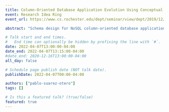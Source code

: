 ```yaml
---
title: Column-Oriented Database Application Evolution Using Conceptual Models
event: Research Idea Ring
event_url: https://www.cs.rochester.edu/dept/seminar/view/dept/2019/12/16/1303/Michael_Mior/Fast_Discovery_of_Nested_Dependencies_on_JSON_Data.html

abstract: "Schema design for NoSQL column-oriented database applications follows a query-driven strategy where each table satisfies a query that will be executed by the client application. This strategy usually implies that the schema is denormalized, as the same information can be queried several times in different ways, leading to data duplication in the database. Because the schema does not provide information such as where the data is duplicated or the relationships between conceptual entities, developers must use additional information when evolving the database. One strategy for accessing this information is to use a conceptual model that must be synchronized and kept consistent with the physical schema. In this work, we propose a column-oriented database application evolution framework that consists of four sequential stages: 1) Reflect the schema change in the conceptual model. 2) Take the necessary actions in the schema to maintain consistency between the new conceptual model and the schema 3) Maintain data integrity through migration of data. 4) update and adapt the client application to the new schema."

# Talk start and end times.
#   End time can optionally be hidden by prefixing the line with `#`.
date: 2022-04-07T13:00:00-04:00
date_end: 2022-04-07T13:15:00-04:00
#date_end: 2020-12-16T13:00:00-04:00
all_day: false

# Schedule page publish date (NOT talk date).
publishDate: 2022-04-07T00:00-04:00

authors: ["pablo-suarez-otero"]
tags: []

# Is this a featured talk? (true/false)
featured: true
---
```

